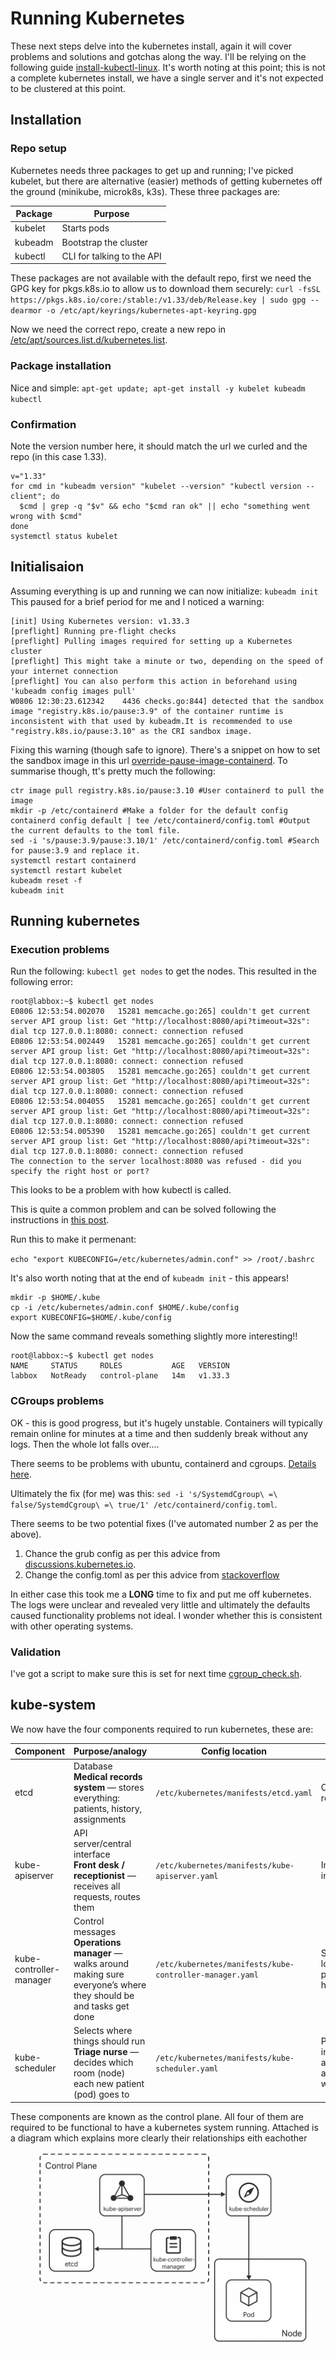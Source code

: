 # Running Kubernetes

These next steps delve into the kubernetes install, again it will cover problems and solutions and gotchas along the way. I'll be relying on the following guide [install-kubectl-linux](https://kubernetes.io/docs/tasks/tools/install-kubectl-linux/).
It's worth noting at this point; this is not a complete kubernetes install, we have a single server and it's not expected to be clustered at this point. 

## Installation

### Repo setup

Kubernetes needs three packages to get up and running; I've picked kubelet, but there are alternative (easier) methods of getting kubernetes off the ground (minikube, microk8s, k3s). These three packages are:

| Package | Purpose |
| ------- | ------- |
| kubelet | Starts pods |
| kubeadm | Bootstrap the cluster |
| kubectl | CLI for talking to the API|

These packages are not available with the default repo, first we need the GPG key for pkgs.k8s.io to allow us to download them securely:
`curl -fsSL https://pkgs.k8s.io/core:/stable:/v1.33/deb/Release.key | sudo gpg --dearmor -o /etc/apt/keyrings/kubernetes-apt-keyring.gpg`

Now we need the correct repo, create a new repo in [/etc/apt/sources.list.d/kubernetes.list](../configs/kubernetes.list).

### Package installation

Nice and simple:
`apt-get update; apt-get install -y kubelet kubeadm kubectl`

### Confirmation

Note the version number here, it should match the url we curled and the repo (in this case 1.33).

```
v="1.33"
for cmd in "kubeadm version" "kubelet --version" "kubectl version --client"; do 
  $cmd | grep -q "$v" && echo "$cmd ran ok" || echo "something went wrong with $cmd"
done
systemctl status kubelet
```

## Initialisaion

Assuming everything is up and running we can now initialize:
`kubeadm init`
This paused for a brief period for me and I noticed a warning: 
```
[init] Using Kubernetes version: v1.33.3
[preflight] Running pre-flight checks
[preflight] Pulling images required for setting up a Kubernetes cluster
[preflight] This might take a minute or two, depending on the speed of your internet connection
[preflight] You can also perform this action in beforehand using 'kubeadm config images pull'
W0806 12:30:23.612342    4436 checks.go:844] detected that the sandbox image "registry.k8s.io/pause:3.9" of the container runtime is inconsistent with that used by kubeadm.It is recommended to use "registry.k8s.io/pause:3.10" as the CRI sandbox image.
```

Fixing this warning (though safe to ignore).
There's a snippet on how to set the sandbox image in this url [override-pause-image-containerd](https://kubernetes.io/docs/setup/production-environment/container-runtimes/#override-pause-image-containerd).
To summarise though, tt's pretty much the following:
```
ctr image pull registry.k8s.io/pause:3.10 #User containerd to pull the image
mkdir -p /etc/containerd #Make a folder for the default config
containerd config default | tee /etc/containerd/config.toml #Output the current defaults to the toml file.
sed -i 's/pause:3.9/pause:3.10/1' /etc/containerd/config.toml #Search for pause:3.9 and replace it.
systemctl restart containerd
systemctl restart kubelet
kubeadm reset -f
kubeadm init
```

## Running kubernetes

### Execution problems

Run the following: `kubectl get nodes` to get the nodes. This resulted in the following error:
```
root@labbox:~$ kubectl get nodes
E0806 12:53:54.002070   15281 memcache.go:265] couldn't get current server API group list: Get "http://localhost:8080/api?timeout=32s": dial tcp 127.0.0.1:8080: connect: connection refused
E0806 12:53:54.002449   15281 memcache.go:265] couldn't get current server API group list: Get "http://localhost:8080/api?timeout=32s": dial tcp 127.0.0.1:8080: connect: connection refused
E0806 12:53:54.003805   15281 memcache.go:265] couldn't get current server API group list: Get "http://localhost:8080/api?timeout=32s": dial tcp 127.0.0.1:8080: connect: connection refused
E0806 12:53:54.004055   15281 memcache.go:265] couldn't get current server API group list: Get "http://localhost:8080/api?timeout=32s": dial tcp 127.0.0.1:8080: connect: connection refused
E0806 12:53:54.005390   15281 memcache.go:265] couldn't get current server API group list: Get "http://localhost:8080/api?timeout=32s": dial tcp 127.0.0.1:8080: connect: connection refused
The connection to the server localhost:8080 was refused - did you specify the right host or port?
```
This looks to be a problem with how kubectl is called.

This is quite a common problem and can be solved following the instructions in [this post](https://discuss.kubernetes.io/t/couldnt-get-current-server-api-group-list-get-http-localhost-8080-api-timeout-32s-dial-tcp-127-0-0-1-connect-connection-refused/25471/5).

Run this to make it permenant:

`echo "export KUBECONFIG=/etc/kubernetes/admin.conf" >> /root/.bashrc`

It's also worth noting that at the end of `kubeadm init` - this appears!
```
mkdir -p $HOME/.kube
cp -i /etc/kubernetes/admin.conf $HOME/.kube/config
export KUBECONFIG=$HOME/.kube/config
```
Now the same command reveals something slightly more interesting!!
```
root@labbox:~$ kubectl get nodes
NAME     STATUS     ROLES           AGE   VERSION
labbox   NotReady   control-plane   14m   v1.33.3
```

### CGroups problems

OK - this is good progress, but it's hugely unstable. Containers will typically remain online for minutes at a time and then suddenly break without any logs. Then the whole lot falls over....

There seems to be problems with ubuntu, containerd and cgroups. [Details here](https://gjhenrique.com/cgroups-k8s/).

Ultimately the fix (for me) was this: `sed -i 's/SystemdCgroup\ =\ false/SystemdCgroup\ =\ true/1' /etc/containerd/config.toml`. 

There seems to be two potential fixes (I've automated number 2 as per the above). 

  1. Chance the grub config as per this advice from [discussions.kubernetes.io](https://discuss.kubernetes.io/t/why-does-etcd-fail-with-debian-bullseye-kernel/19696/5).
  2. Change the config.toml as per this advice from [stackoverflow](https://stackoverflow.com/a/74695838/486670)

In either case this took me a **LONG** time to fix and put me off kubernetes. The logs were unclear and revealed very little and ultimately the defaults caused functionality problems not ideal. I wonder whether this is consistent with other operating systems.

### Validation

I've got a script to make sure this is set for next time [cgroup_check.sh](../validation/cgroup_check.sh).

## kube-system
We now have the four components required to run kubernetes, these are:

| Component    | Purpose/analogy | Config location | When it fails | 
| ------------ | ------- | --------------- | ------------- |
| etcd         | Database<br>**Medical records system** — stores everything: patients, history, assignments| `/etc/kubernetes/manifests/etcd.yaml` | Cluster becomes readonly | 
| kube-apiserver | API server/central interface<br>**Front desk / receptionist** — receives all requests, routes them | `/etc/kubernetes/manifests/kube-apiserver.yaml` | Interactivity is impossible | 
| kube-controller-manager | Control messages<br>**Operations manager** — walks around making sure everyone’s where they should be and tasks get done | `/etc/kubernetes/manifests/kube-controller-manager.yaml` | State is lost/inconsistent, pods don't self heal | 
| kube-scheduler | Selects where things should run<br>**Triage nurse** — decides which room (node) each new patient (pod) goes to| `/etc/kubernetes/manifests/kube-scheduler.yaml` | Pods remaining in `pending` state and are not allocated to workers |

These components are known as the control plane. All four of them are required to be functional to have a kubernetes system running.
Attached is a diagram which explains more clearly their relationships eith eachother
![Kubernetes Architecture](../diagrams/kube-system.png)
